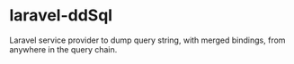# laravel-ddSql
Laravel service provider to dump query string, with merged bindings, from anywhere in the query chain. 
